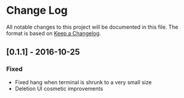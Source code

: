 # Change Log

All notable changes to this project will be documented in this file. The format
is based on [Keep a Changelog](http://keepachangelog.com/).

## [0.1.1] - 2016-10-25

### Fixed

- Fixed hang when terminal is shrunk to a very small size
- Deletion UI cosmetic improvements
